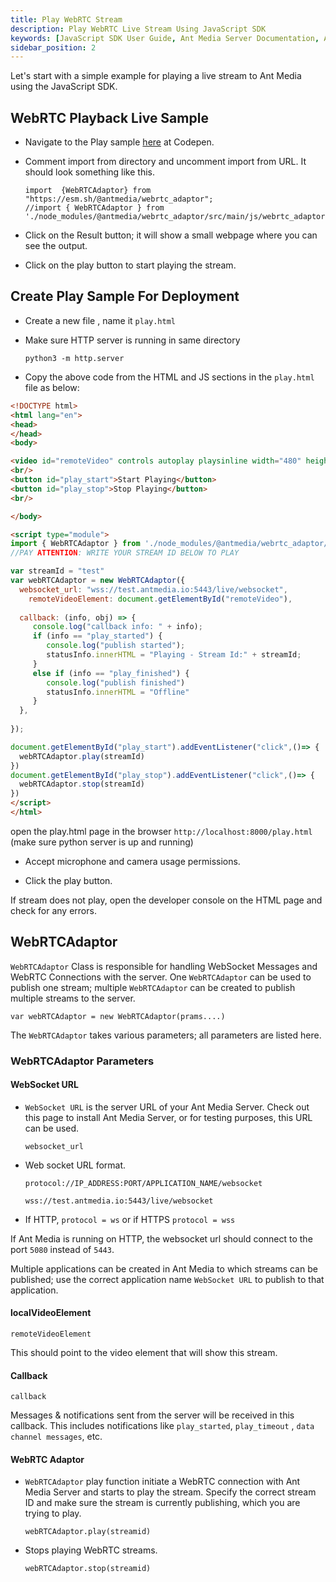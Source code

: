```yaml
---
title: Play WebRTC Stream
description: Play WebRTC Live Stream Using JavaScript SDK
keywords: [JavaScript SDK User Guide, Ant Media Server Documentation, Ant Media Server Tutorials]
sidebar_position: 2
---
```


Let's start with a simple example for playing a live stream to Ant Media using the JavaScript SDK.

## WebRTC Playback Live Sample

- Navigate to the Play sample [here](https://codepen.io/USAMAWIZARD/embed/myboqYB?default-tab=js&editable=true) at Codepen.

- Comment import from directory and uncomment import from URL. It should look something like this.

  ```
  import  {WebRTCAdaptor} from  "https://esm.sh/@antmedia/webrtc_adaptor";
  //import { WebRTCAdaptor } from './node_modules/@antmedia/webrtc_adaptor/src/main/js/webrtc_adaptor.js';
  ```

- Click on the Result button; it will show a small webpage where you can see the output.

- Click on the play button to start playing the stream.

## Create Play Sample For Deployment

- Create a new file , name it `play.html`

- Make sure HTTP server is running in same directory

  ```
  python3 -m http.server
  ```

- Copy the above code from the HTML and JS sections in the `play.html` file as below:

```html
<!DOCTYPE html>
<html lang="en">
<head>
</head>
<body>

<video id="remoteVideo" controls autoplay playsinline width="480" height="360"></video>
<br/>
<button id="play_start">Start Playing</button>
<button id="play_stop">Stop Playing</button>
<br/>

</body>

<script type="module">
import { WebRTCAdaptor } from './node_modules/@antmedia/webrtc_adaptor/src/main/js/webrtc_adaptor.js';
//PAY ATTENTION: WRITE YOUR STREAM ID BELOW TO PLAY

var streamId = "test"
var webRTCAdaptor = new WebRTCAdaptor({
  websocket_url: "wss://test.antmedia.io:5443/live/websocket",
	remoteVideoElement: document.getElementById("remoteVideo"),
 
  callback: (info, obj) => {
     console.log("callback info: " + info);
     if (info == "play_started") {
        console.log("publish started");
        statusInfo.innerHTML = "Playing - Stream Id:" + streamId; 
     }
     else if (info == "play_finished") {
        console.log("publish finished")
        statusInfo.innerHTML = "Offline"
     }
  },
  
});

document.getElementById("play_start").addEventListener("click",()=> {
  webRTCAdaptor.play(streamId)
})
document.getElementById("play_stop").addEventListener("click",()=> {
  webRTCAdaptor.stop(streamId)
})
</script>
</html>
```

open the play.html page in the browser `http://localhost:8000/play.html`  (make sure python server is up and running)

 - Accept microphone and camera usage permissions.

- Click the play button.

If stream does not play, open the developer console on the HTML page and check for any errors.


## WebRTCAdaptor

`WebRTCAdaptor` Class is responsible for handling WebSocket Messages and WebRTC Connections with the server.
One `WebRTCAdaptor` can be used to publish one stream; multiple `WebRTCAdaptor` can be created to publish multiple streams to the server.

```
var webRTCAdaptor = new WebRTCAdaptor(prams....)
```

The `WebRTCAdaptor` takes various parameters; all parameters are listed here. 

### WebRTCAdaptor Parameters

#### WebSocket URL

- `WebSocket URL` is the server URL of your Ant Media Server. Check out this page to install Ant Media Server, or for testing purposes, this URL can be used. 

  ```
  websocket_url
  ```

- Web socket URL format.

  ```
  protocol://IP_ADDRESS:PORT/APPLICATION_NAME/websocket
  ```

  `wss://test.antmedia.io:5443/live/websocket`

- If HTTP,  `protocol = ws` or if HTTPS `protocol = wss`


If Ant Media is running on HTTP, the websocket url should connect to the port `5080` instead of `5443`.

Multiple applications can be created in Ant Media to which streams can be published; use the correct application name `WebSocket URL` to publish to that application.

#### localVideoElement

```
remoteVideoElement
```

This should point to the video element that will show this stream.

#### Callback

```
callback
```

Messages & notifications sent from the server will be received in this callback. This includes notifications like `play_started`, `play_timeout` , `data channel messages`, etc.

#### WebRTC Adaptor

-  `WebRTCAdaptor` play function initiate a WebRTC connection with Ant Media Server and starts to play the stream. Specify the correct stream ID and make sure the stream is currently publishing, which you are trying to play.

   ```
   webRTCAdaptor.play(streamid)
   ```

- Stops playing WebRTC streams.

  ```
  webRTCAdaptor.stop(streamid)
  ```

